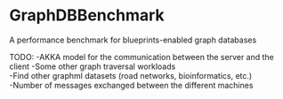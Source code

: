GraphDBBenchmark
================

A performance benchmark for blueprints-enabled graph databases

TODO:
-AKKA model for the communication between the server and the client
-Some other graph traversal workloads  
-Find other graphml datasets (road networks, bioinformatics, etc.)  
-Number of messages exchanged between the different machines